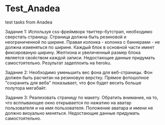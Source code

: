 # Test_Anadea
test tasks from Anadea

Задание 1: Используя css-фреймворк твиттер-бутстрап, необходимо сверстать страницу. Страница должна быть резиновой и неограниченной по ширине. Правая колонка - колонка с баннерами - не должна изменяться по ширине. Каждый блок в основной части имеет фиксированую ширину. Желтизна и увеличенный размер блока является свойством каждой записи. Недостающие данные придумать самостоятельно. Результат задеплоить на heroku.

Задание 2: Необходимо уменьшить вес фона для веб-страницы. Фон должен быть расчитан на резиновую верстку. Прямое фотошопное "сохранить для веба" показывает, что фон будет весить больше полутора мегабайт. 

Задание 3: Реализовать страницу по макету. Обратить внимание, на то, что всплывающее окно открывается по нажатию на аватар пользователя и на имя пользователя. Положение аватара и имени не должно визуально меняться. Недостающие данные придумать самостоятельно.
